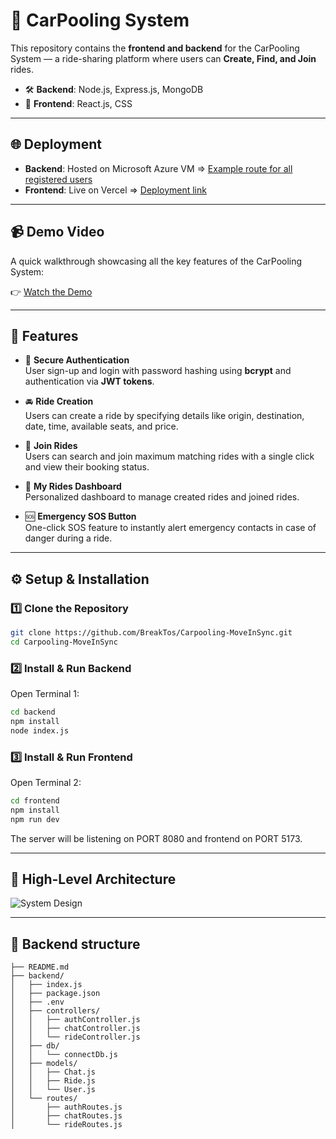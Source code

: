 # 🚗 CarPooling System

This repository contains the **frontend and backend** for the CarPooling System — a ride-sharing platform where users can **Create, Find, and Join** rides.

- 🛠 **Backend**: Node.js, Express.js, MongoDB  
- 🎨 **Frontend**: React.js, CSS

---

## 🌐 Deployment

- **Backend**: Hosted on Microsoft Azure VM => [Example route for all registered users](https://tbppp.centralindia.cloudapp.azure.com/auth/alll)
- **Frontend**: Live on Vercel => [Deployment link](https://carpooling-move-in-sync.vercel.app/)

---

## 📹 Demo Video

A quick walkthrough showcasing all the key features of the CarPooling System:

👉 [Watch the Demo](https://drive.google.com/file/d/1DHCRFJVexBzgdCQ_t5UmAKAVSHZFV6G2/view?usp=sharing)

---

## 🧩 Features

- 🔐 **Secure Authentication**  
  User sign-up and login with password hashing using **bcrypt** and authentication via **JWT tokens**.

- 🚘 **Ride Creation**  
  Users can create a ride by specifying details like origin, destination, date, time, available seats, and price.

- 👥 **Join Rides**  
  Users can search and join maximum matching rides with a single click and view their booking status.

- 🧾 **My Rides Dashboard**  
  Personalized dashboard to manage created rides and joined rides.

- 🆘 **Emergency SOS Button**  
  One-click SOS feature to instantly alert emergency contacts in case of danger during a ride.

---

## ⚙️ Setup & Installation

### **1️⃣ Clone the Repository**

```sh
git clone https://github.com/BreakTos/Carpooling-MoveInSync.git
cd Carpooling-MoveInSync
```
### **2️⃣ Install & Run Backend**

Open Terminal 1:

```sh
cd backend
npm install
node index.js
```
### **3️⃣ Install & Run Frontend**

Open Terminal 2:

```sh
cd frontend
npm install
npm run dev
```

The server will be listening on PORT 8080 and frontend on PORT 5173.

---

## 🧠 High-Level Architecture

![System Design](https://github.com/user-attachments/assets/7a1e131f-e30b-4bae-81df-4416593bb394)

---

## 📁 Backend structure

    ├── README.md
    ├── backend/
    │   ├── index.js
    │   ├── package.json
    │   ├── .env
    │   ├── controllers/
    │   │   ├── authController.js
    │   │   ├── chatController.js
    │   │   └── rideController.js
    │   ├── db/
    │   │   └── connectDb.js
    │   ├── models/
    │   │   ├── Chat.js
    │   │   ├── Ride.js
    │   │   └── User.js
    │   └── routes/
    │       ├── authRoutes.js
    │       ├── chatRoutes.js
    │       └── rideRoutes.js



